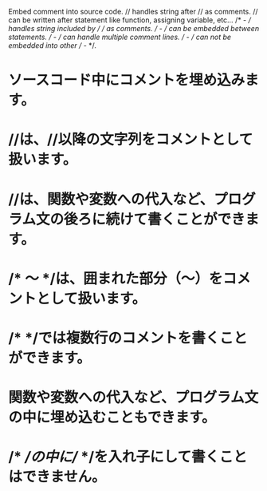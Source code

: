 Embed comment into source code.
// handles string after // as comments.
// can be written after statement like function, assigning variable, etc...
/* - */ handles string included by /* */ as comments.
/* - */ can be embedded between statements.
/* - */ can handle multiple comment lines.
/* - */ can not be embedded into other /* - */.

# ソースコード中にコメントを埋め込みます。
# //は、//以降の文字列をコメントとして扱います。
# //は、関数や変数への代入など、プログラム文の後ろに続けて書くことができます。
# /* 〜 */は、囲まれた部分（〜）をコメントとして扱います。
# /* */では複数行のコメントを書くことができます。
# 関数や変数への代入など、プログラム文の中に埋め込むこともできます。
# /* */の中に/* */を入れ子にして書くことはできません。
